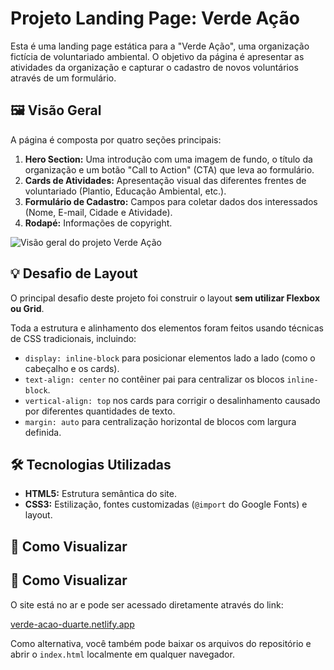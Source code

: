 # Projeto Landing Page: Verde Ação

Esta é uma landing page estática para a "Verde Ação", uma organização fictícia de voluntariado ambiental. O objetivo da página é apresentar as atividades da organização e capturar o cadastro de novos voluntários através de um formulário.

## 🖼️ Visão Geral

A página é composta por quatro seções principais:

1.  **Hero Section:** Uma introdução com uma imagem de fundo, o título da organização e um botão "Call to Action" (CTA) que leva ao formulário.
2.  **Cards de Atividades:** Apresentação visual das diferentes frentes de voluntariado (Plantio, Educação Ambiental, etc.).
3.  **Formulário de Cadastro:** Campos para coletar dados dos interessados (Nome, E-mail, Cidade e Atividade).
4.  **Rodapé:** Informações de copyright.

![Visão geral do projeto Verde Ação](image_888907.png)

## 💡 Desafio de Layout

O principal desafio deste projeto foi construir o layout **sem utilizar Flexbox ou Grid**.

Toda a estrutura e alinhamento dos elementos foram feitos usando técnicas de CSS tradicionais, incluindo:

- `display: inline-block` para posicionar elementos lado a lado (como o cabeçalho e os cards).
- `text-align: center` no contêiner pai para centralizar os blocos `inline-block`.
- `vertical-align: top` nos cards para corrigir o desalinhamento causado por diferentes quantidades de texto.
- `margin: auto` para centralização horizontal de blocos com largura definida.

## 🛠️ Tecnologias Utilizadas

- **HTML5:** Estrutura semântica do site.
- **CSS3:** Estilização, fontes customizadas (`@import` do Google Fonts) e layout.

## 🚀 Como Visualizar

## 🚀 Como Visualizar

O site está no ar e pode ser acessado diretamente através do link:

[verde-acao-duarte.netlify.app](https://verde-acao-duarte.netlify.app)

Como alternativa, você também pode baixar os arquivos do repositório e abrir o `index.html` localmente em qualquer navegador.
